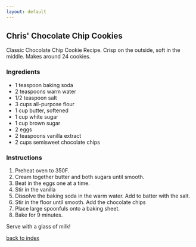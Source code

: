 ```yaml
---
layout: default
---
```



## Chris' Chocolate Chip Cookies 

<!---
Chris Aretakis
Github Username: c-aretakis
-->

Classic Chocolate Chip Cookie Recipe. Crisp on the outside, soft in the middle.
Makes around 24 cookies.

### Ingredients
- 1 teaspoon baking soda
- 2 teaspoons warm water
- 1/2 teaspoon salt
- 3 cups all-purpose flour
- 1 cup butter, softened
- 1 cup white sugar
- 1 cup brown sugar
- 2 eggs
- 2 teaspoons vanilla extract
- 2 cups semisweet chocolate chips

### Instructions
1. Preheat oven to 350F. 
2. Cream together butter and both sugars until smooth.
3. Beat in the eggs one at a time.
4. Stir in the vanilla
5. Dissolve the baking soda in the warm water. Add to batter with the salt.
6. Stir in the floor until smooth. Add the chocolate chips
7. Place large spoonfuls onto a baking sheet.
8. Bake for 9 minutes.

Serve with a glass of milk!

<!--
Keep this link to return to the index
-->
[back to index](../)